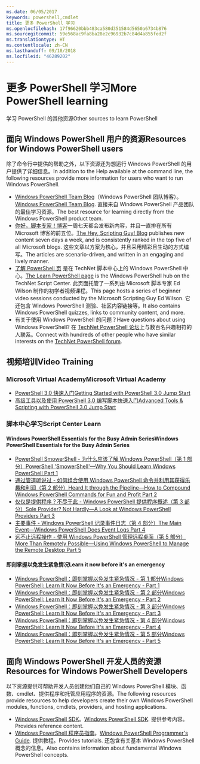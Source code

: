 ```yaml
---
ms.date: 06/05/2017
keywords: powershell,cmdlet
title: 更多 PowerShell 学习
ms.openlocfilehash: 17f96620bbb483ca580d351584d5650a6734b876
ms.sourcegitcommit: 59e568ac9fa8ba28e2c96932b7c84d4a855fed2f
ms.translationtype: HT
ms.contentlocale: zh-CN
ms.lasthandoff: 09/18/2018
ms.locfileid: "46289202"
---
```

# <a name="more-powershell-learning"></a><span data-ttu-id="73a6c-103">更多 PowerShell 学习</span><span class="sxs-lookup"><span data-stu-id="73a6c-103">More PowerShell learning</span></span>

<span data-ttu-id="73a6c-104">学习 PowerShell 的其他资源</span><span class="sxs-lookup"><span data-stu-id="73a6c-104">Other sources to learn PowerShell</span></span>

## <a name="resources-for-windows-powershell-users"></a><span data-ttu-id="73a6c-105">面向 Windows PowerShell 用户的资源</span><span class="sxs-lookup"><span data-stu-id="73a6c-105">Resources for Windows PowerShell users</span></span>

<span data-ttu-id="73a6c-106">除了命令行中提供的帮助之外，以下资源还为想运行 Windows PowerShell 的用户提供了详细信息。</span><span class="sxs-lookup"><span data-stu-id="73a6c-106">In addition to the Help available at the command line, the following resources provide more information for users who want to run Windows PowerShell.</span></span>

- <span data-ttu-id="73a6c-107">[Windows PowerShell Team Blog](https://blogs.msdn.microsoft.com/powershell/)（Windows PowerShell 团队博客）。</span><span class="sxs-lookup"><span data-stu-id="73a6c-107">[Windows PowerShell Team Blog](https://blogs.msdn.microsoft.com/powershell/).</span></span> <span data-ttu-id="73a6c-108">直接来自 Windows PowerShell 产品团队的最佳学习资源。</span><span class="sxs-lookup"><span data-stu-id="73a6c-108">The best resource for learning directly from the Windows PowerShell product team.</span></span>
- <span data-ttu-id="73a6c-109">[你好，脚本专家！博客](https://blogs.technet.microsoft.com/heyscriptingguy/)一周七天都会发布新内容，并且一直排在所有 Microsoft 博客的前五位。</span><span class="sxs-lookup"><span data-stu-id="73a6c-109">[The Hey, Scripting Guy! Blog](https://blogs.technet.microsoft.com/heyscriptingguy/) publishes new content seven days a week, and is consistently ranked in the top five of all Microsoft blogs.</span></span> <span data-ttu-id="73a6c-110">这些文章以方案为核心，并且采用精彩且生动的方式编写。</span><span class="sxs-lookup"><span data-stu-id="73a6c-110">The articles are scenario-driven, and written in an engaging and lively manner.</span></span>
- <span data-ttu-id="73a6c-111">[了解 PowerShell 页](https://blogs.technet.microsoft.com/heyscriptingguy/2015/01/04/weekend-scripter-the-best-ways-to-learn-powershell/) 是在 TechNet 脚本中心上的 Windows PowerShell 中心。</span><span class="sxs-lookup"><span data-stu-id="73a6c-111">[The Learn PowerShell page](https://blogs.technet.microsoft.com/heyscriptingguy/2015/01/04/weekend-scripter-the-best-ways-to-learn-powershell/) is the Windows PowerShell hub on the TechNet Script Center.</span></span> <span data-ttu-id="73a6c-112">此页面托管了一系列由 Microsoft 脚本专家 Ed Wilson 制作的初学者视频课程。</span><span class="sxs-lookup"><span data-stu-id="73a6c-112">This page hosts a series of beginner video sessions conducted by the Microsoft Scripting Guy Ed Wilson.</span></span> <span data-ttu-id="73a6c-113">它还包含 Windows PowerShell 测验、社区内容链接等。</span><span class="sxs-lookup"><span data-stu-id="73a6c-113">It also contains Windows PowerShell quizzes, links to community content, and more.</span></span>
- <span data-ttu-id="73a6c-114">有关于使用 Windows PowerShell 的问题？</span><span class="sxs-lookup"><span data-stu-id="73a6c-114">Have questions about using Windows PowerShell?</span></span> <span data-ttu-id="73a6c-115">在 [TechNet PowerShell 论坛](https://social.technet.microsoft.com/Forums/home?forum=winserverpowershell)上与数百名兴趣相符的人联系。</span><span class="sxs-lookup"><span data-stu-id="73a6c-115">Connect with hundreds of other people who have similar interests on the [TechNet PowerShell forum](https://social.technet.microsoft.com/Forums/home?forum=winserverpowershell).</span></span>

## <a name="video-training"></a><span data-ttu-id="73a6c-116">视频培训</span><span class="sxs-lookup"><span data-stu-id="73a6c-116">Video Training</span></span>

### <a name="microsoft-virtual-academy"></a><span data-ttu-id="73a6c-117">Microsoft Virtual Academy</span><span class="sxs-lookup"><span data-stu-id="73a6c-117">Microsoft Virtual Academy</span></span>

- [<span data-ttu-id="73a6c-118">PowerShell 3.0 快速入门</span><span class="sxs-lookup"><span data-stu-id="73a6c-118">Getting Started with PowerShell 3.0 Jump Start</span></span>](https://mva.microsoft.com/en-US/training-courses/getting-started-with-powershell-30-jump-start-8276)
- [<span data-ttu-id="73a6c-119">高级工具以及使用 PowerShell 3.0 编写脚本快速入门</span><span class="sxs-lookup"><span data-stu-id="73a6c-119">Advanced Tools & Scripting with PowerShell 3.0 Jump Start</span></span>](https://mva.microsoft.com/en-US/training-courses/advanced-tools-scripting-with-powershell-30-jump-start-8277)

### <a name="script-center-learn"></a><span data-ttu-id="73a6c-120">脚本中心学习</span><span class="sxs-lookup"><span data-stu-id="73a6c-120">Script Center Learn</span></span>

#### <a name="windows-powershell-essentials-for-the-busy-admin-series"></a><span data-ttu-id="73a6c-121">Windows PowerShell Essentials for the Busy Admin Series</span><span class="sxs-lookup"><span data-stu-id="73a6c-121">Windows PowerShell Essentials for the Busy Admin Series</span></span>

- [<span data-ttu-id="73a6c-122">PowerShell SmowerShell - 为什么应该了解 Windows PowerShell（第 1 部分）</span><span class="sxs-lookup"><span data-stu-id="73a6c-122">PowerShell 'SmowerShell'—Why You Should Learn Windows PowerShell Part 1</span></span>](http://dlbmodigital.microsoft.com/webcasts/wmv/23976_Dnl_L.wmv)
- [<span data-ttu-id="73a6c-123">通过管道听说过 - 如何组合使用 Windows PowerShell 命令并利用其获得乐趣和利润（第 2 部分）</span><span class="sxs-lookup"><span data-stu-id="73a6c-123">Heard It through the Pipeline—How to Compound Windows PowerShell Commands for Fun and Profit Part 2</span></span>](http://dlbmodigital.microsoft.com/webcasts/wmv/23977_Dnl_L.wmv)
- [<span data-ttu-id="73a6c-124">仅仅是提供程序？不尽于此 - Windows PowerShell 提供程序概述（第 3 部分）</span><span class="sxs-lookup"><span data-stu-id="73a6c-124">Sole Provider? Not Hardly—A Look at Windows PowerShell Providers Part 3</span></span>](http://dlbmodigital.microsoft.com/webcasts/wmv/23978_Dnl_L.wmv)
- [<span data-ttu-id="73a6c-125">主要事件 - Windows PowerShell 记录事件日志（第 4 部分）</span><span class="sxs-lookup"><span data-stu-id="73a6c-125">The Main Event—Windows PowerShell Does Event Logs Part 4</span></span>](http://dlbmodigital.microsoft.com/webcasts/wmv/23979_Dnl_L.wmv)
- [<span data-ttu-id="73a6c-126">远不止远程操作 - 使用 Windows PowerShell 管理远程桌面（第 5 部分）</span><span class="sxs-lookup"><span data-stu-id="73a6c-126">More Than Remotely Possible—Using Windows PowerShell to Manage the Remote Desktop Part 5</span></span>](http://dlbmodigital.microsoft.com/webcasts/wmv/23980_Dnl_L.wmv)

#### <a name="learn-it-now-before-its-an-emergency"></a><span data-ttu-id="73a6c-127">即刻掌握以免发生紧急情况</span><span class="sxs-lookup"><span data-stu-id="73a6c-127">Learn it now before it's an emergency</span></span>

- [<span data-ttu-id="73a6c-128">Windows PowerShell：即刻掌握以免发生紧急情况 - 第 1 部分</span><span class="sxs-lookup"><span data-stu-id="73a6c-128">Windows PowerShell: Learn It Now Before It's an Emergency - Part 1</span></span>](http://dlbmodigital.microsoft.com/webcasts/wmv/1032481530_Dnl_L.wmv)
- [<span data-ttu-id="73a6c-129">Windows PowerShell：即刻掌握以免发生紧急情况 - 第 2 部分</span><span class="sxs-lookup"><span data-stu-id="73a6c-129">Windows PowerShell: Learn It Now Before It's an Emergency - Part 2</span></span>](http://dlbmodigital.microsoft.com/webcasts/wmv/1032481542_Dnl_L.wmv)
- [<span data-ttu-id="73a6c-130">Windows PowerShell：即刻掌握以免发生紧急情况 - 第 3 部分</span><span class="sxs-lookup"><span data-stu-id="73a6c-130">Windows PowerShell: Learn It Now Before It's an Emergency - Part 3</span></span>](http://dlbmodigital.microsoft.com/webcasts/wmv/1032481548_Dnl_L.wmv)
- [<span data-ttu-id="73a6c-131">Windows PowerShell：即刻掌握以免发生紧急情况 - 第 4 部分</span><span class="sxs-lookup"><span data-stu-id="73a6c-131">Windows PowerShell: Learn It Now Before It's an Emergency - Part 4</span></span>](http://dlbmodigital.microsoft.com/webcasts/wmv/1032481552_Dnl_L.wmv)
- [<span data-ttu-id="73a6c-132">Windows PowerShell：即刻掌握以免发生紧急情况 - 第 5 部分</span><span class="sxs-lookup"><span data-stu-id="73a6c-132">Windows PowerShell: Learn It Now Before It's an Emergency - Part 5</span></span>](http://dlbmodigital.microsoft.com/webcasts/wmv/1032481554_Dnl_L.wmv)

## <a name="resources-for-windows-powershell-developers"></a><span data-ttu-id="73a6c-133">面向 Windows PowerShell 开发人员的资源</span><span class="sxs-lookup"><span data-stu-id="73a6c-133">Resources for Windows PowerShell Developers</span></span>

<span data-ttu-id="73a6c-134">以下资源提供可帮助开发人员创建他们自己的 Windows PowerShell 模块、函数、cmdlet、提供程序和托管应用程序的资源。</span><span class="sxs-lookup"><span data-stu-id="73a6c-134">The following resources provide resources to help developers create their own Windows PowerShell modules, functions, cmdlets, providers, and hosting applications.</span></span>

- <span data-ttu-id="73a6c-135">[Windows PowerShell SDK](http://go.microsoft.com/fwlink/p/?LinkID=89595)。</span><span class="sxs-lookup"><span data-stu-id="73a6c-135">[Windows PowerShell SDK](http://go.microsoft.com/fwlink/p/?LinkID=89595).</span></span> <span data-ttu-id="73a6c-136">提供参考内容。</span><span class="sxs-lookup"><span data-stu-id="73a6c-136">Provides reference content.</span></span>
- <span data-ttu-id="73a6c-137">[Windows PowerShell 程序员指南](http://go.microsoft.com/fwlink/p/?LinkID=89596)。</span><span class="sxs-lookup"><span data-stu-id="73a6c-137">[Windows PowerShell Programmer's Guide](http://go.microsoft.com/fwlink/p/?LinkID=89596).</span></span> <span data-ttu-id="73a6c-138">提供教程。</span><span class="sxs-lookup"><span data-stu-id="73a6c-138">Provides tutorials.</span></span> <span data-ttu-id="73a6c-139">还包含有关基本 Windows PowerShell 概念的信息。</span><span class="sxs-lookup"><span data-stu-id="73a6c-139">Also contains information about fundamental Windows PowerShell concepts.</span></span>

